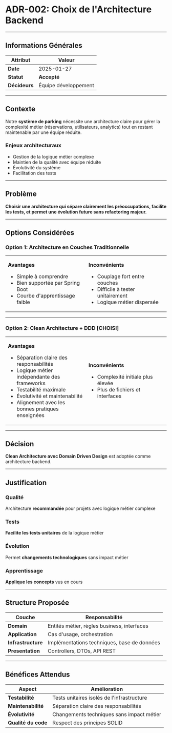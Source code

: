 # ADR-002: Choix de l'Architecture Backend

---

## Informations Générales

| **Attribut** | **Valeur** |
|--------------|------------|
| **Date** | 2025-01-27 |
| **Statut** | **Accepté** |
| **Décideurs** | Équipe développement |

---

## Contexte

Notre **système de parking** nécessite une architecture claire pour gérer la complexité métier (réservations, utilisateurs, analytics) tout en restant maintenable par une équipe réduite.

### Enjeux architecturaux
- Gestion de la logique métier complexe
- Maintien de la qualité avec équipe réduite
- Évolutivité du système
- Facilitation des tests

---

## Problème

**Choisir une architecture qui sépare clairement les préoccupations, facilite les tests, et permet une évolution future sans refactoring majeur.**

---

## Options Considérées

### Option 1: Architecture en Couches Traditionnelle

<table>
<tr>
<td width="50%">

**Avantages**
- Simple à comprendre
- Bien supportée par Spring Boot
- Courbe d'apprentissage faible

</td>
<td width="50%">

**Inconvénients**
- Couplage fort entre couches
- Difficile à tester unitairement
- Logique métier dispersée

</td>
</tr>
</table>

---

### Option 2: Clean Architecture + DDD **[CHOISI]**

<table>
<tr>
<td width="50%">

**Avantages**
- Séparation claire des responsabilités
- Logique métier indépendante des frameworks
- Testabilité maximale
- Évolutivité et maintenabilité
- Alignement avec les bonnes pratiques enseignées

</td>
<td width="50%">

**Inconvénients**
- Complexité initiale plus élevée
- Plus de fichiers et interfaces

</td>
</tr>
</table>

---

## Décision

**Clean Architecture avec Domain Driven Design** est adoptée comme architecture backend.

---

## Justification

### Qualité
Architecture **recommandée** pour projets avec logique métier complexe

### Tests
**Facilite les tests unitaires** de la logique métier

### Évolution
Permet **changements technologiques** sans impact métier

### Apprentissage
**Applique les concepts** vus en cours

---

## Structure Proposée

| **Couche** | **Responsabilité** |
|------------|-------------------|
| **Domain** | Entités métier, règles business, interfaces |
| **Application** | Cas d'usage, orchestration |
| **Infrastructure** | Implémentations techniques, base de données |
| **Presentation** | Controllers, DTOs, API REST |

---

## Bénéfices Attendus

| **Aspect** | **Amélioration** |
|------------|------------------|
| **Testabilité** | Tests unitaires isolés de l'infrastructure |
| **Maintenabilité** | Séparation claire des responsabilités |
| **Évolutivité** | Changements techniques sans impact métier |
| **Qualité du code** | Respect des principes SOLID |
